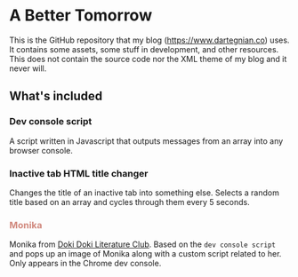 # A Better Tomorrow
This is the GitHub repository that my blog (https://www.dartegnian.co) uses. It contains some assets, some stuff in development, and other resources.
This does not contain the source code nor the XML theme of my blog and it never will.

## What's included

### Dev console script
A script written in Javascript that outputs messages from an array into any browser console.

### Inactive tab HTML title changer
Changes the title of an inactive tab into something else. Selects a random title based on an array and cycles through them every 5 seconds.

### <span style="color: d1897e">Monika</span>
Monika from <a href="http://store.steampowered.com/app/698780/Doki_Doki_Literature_Club/">Doki Doki Literature Club</a>. Based on the ```dev console script``` and pops up an image of Monika along with a custom script related to her. Only appears in the Chrome dev console.
